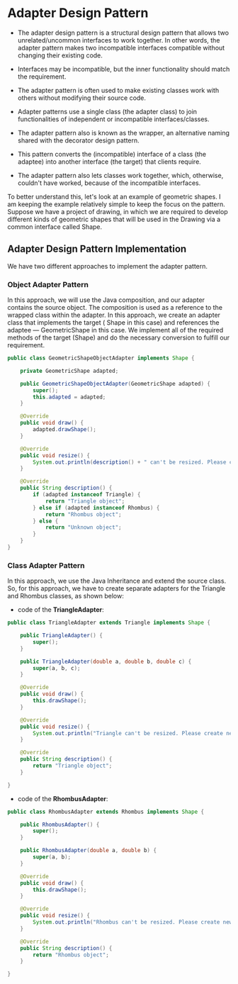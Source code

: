 # Adapter Design Pattern

- The adapter design pattern is a structural design pattern that allows two unrelated/uncommon interfaces to work together. In other words, the adapter pattern makes two incompatible interfaces compatible without changing their existing code.

- Interfaces may be incompatible, but the inner functionality should match the requirement.

- The adapter pattern is often used to make existing classes work with others without modifying their source code.

- Adapter patterns use a single class (the adapter class) to join functionalities of independent or incompatible interfaces/classes.

- The adapter pattern also is known as the wrapper, an alternative naming shared with the decorator design pattern.

- This pattern converts the (incompatible) interface of a class (the adaptee) into another interface (the target) that clients require.

- The adapter pattern also lets classes work together, which, otherwise, couldn't have worked, because of the incompatible interfaces.

To better understand this, let's look at an example of geometric shapes. I am keeping the example relatively simple to keep the focus on the pattern. Suppose we have a project of drawing, in which we are required to develop different kinds of geometric shapes that will be used in the Drawing via a common interface called  Shape.

## Adapter Design Pattern Implementation

We have two different approaches to implement the adapter pattern.

### Object Adapter Pattern

In this approach, we will use the Java composition, and our adapter contains the source object. The composition is used as a reference to the wrapped class within the adapter. In this approach, we create an adapter class that implements the target ( Shape in this case) and references the adaptee — GeometricShape in this case. We implement all of the required methods of the target (Shape) and do the necessary conversion to fulfill our requirement.

```java
public class GeometricShapeObjectAdapter implements Shape {

    private GeometricShape adapted;

    public GeometricShapeObjectAdapter(GeometricShape adapted) {
        super();
        this.adapted = adapted;
    }

    @Override
    public void draw() {
        adapted.drawShape();
    }

    @Override
    public void resize() {
        System.out.println(description() + " can't be resized. Please create new one with required values.");
    }

    @Override
    public String description() {
        if (adapted instanceof Triangle) {
            return "Triangle object";
        } else if (adapted instanceof Rhombus) {
            return "Rhombus object";
        } else {
            return "Unknown object";
        }
    }
}
```

### Class Adapter Pattern

In this approach, we use the Java Inheritance and extend the source class. So, for this approach, we have to create separate adapters for the Triangle and Rhombus classes, as shown below:

- code of the  **TriangleAdapter**:

```java
public class TriangleAdapter extends Triangle implements Shape {

    public TriangleAdapter() {
        super();
    }

    public TriangleAdapter(double a, double b, double c) {
        super(a, b, c);
    }

    @Override
    public void draw() {
        this.drawShape();
    }

    @Override
    public void resize() {
        System.out.println("Triangle can't be resized. Please create new one with required values.");
    }

    @Override
    public String description() {
        return "Triangle object";
    }

}
```

- code of the  **RhombusAdapter**:

```java
public class RhombusAdapter extends Rhombus implements Shape {

    public RhombusAdapter() {
        super();
    }

    public RhombusAdapter(double a, double b) {
        super(a, b);
    }

    @Override
    public void draw() {
        this.drawShape();
    }

    @Override
    public void resize() {
        System.out.println("Rhombus can't be resized. Please create new one with required values.");
    }

    @Override
    public String description() {
        return "Rhombus object";
    }

}
```
